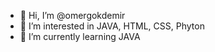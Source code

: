 - 👋 Hi, I’m @omergokdemir
- 👀 I’m interested in JAVA, HTML, CSS, Phyton
- 🌱 I’m currently learning JAVA


<!---
serbestyzlmc/serbestyzlmc is a ✨ special ✨ repository because its `README.md` (this file) appears on your GitHub profile.
You can click the Preview link to take a look at your changes.
--->
